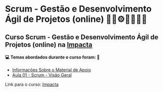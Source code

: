 # Scrum - Gestão e Desenvolvimento Ágil de Projetos (online) 🤖🎲⚙️🤯👨🏻‍💻
## Curso Scrum - Gestão e Desenvolvimento Ágil de Projetos (online) na [Impacta](https://www.impacta.com.br/cursos/scrum-gestao-e-desenvolvimento-agil-de-projetos-online)
#### 💻 Temas abordados durante o curso foram: 🚀

- [Informações Sobre o Material de Apoio](https://github.com/romulovieira777/Scrum_Gestao_e_Desenvolvimento_Agil_de_Projetos_Online/tree/main/Informacoes_Sobre_o_Material_de_Apoio)
- [Aula 01 - Scrum - Visão Geral]()

Link para o curso: [Impacta](https://www.impacta.com.br/cursos/scrum-gestao-e-desenvolvimento-agil-de-projetos-online)
